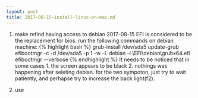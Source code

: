 ```yaml
---
layout: post
title: 2017-08-15-install-linux-on-mac.md
---
```

1. make refind having access to debian 2017-08-15 
  EFI is considered to be the replacement for bios. run the following commands on debian machine:
{% highlight bash %}
grub-install /dev/sda5
update-grub
efibootmgr -c -d /dev/sda5 -p 1 -w -L debian -l \EFI\debian\grubx64.efi
efibootmgr --verbose
{% endhighlight %}
  It needs to be noticed that in some cases 1. the screen appears to be black 2. nothings was happening after seleting debian. for the two sympoton, just try to wait patiently, and perhapse try to increase the back light(f2).

2. use 
